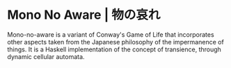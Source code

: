 # Mono No Aware | 物の哀れ
Mono-no-aware is a variant of Conway's Game of Life that incorporates other aspects taken from the Japanese philosophy of the impermanence of things. It is a Haskell implementation of the concept of transience, through dynamic cellular automata.
